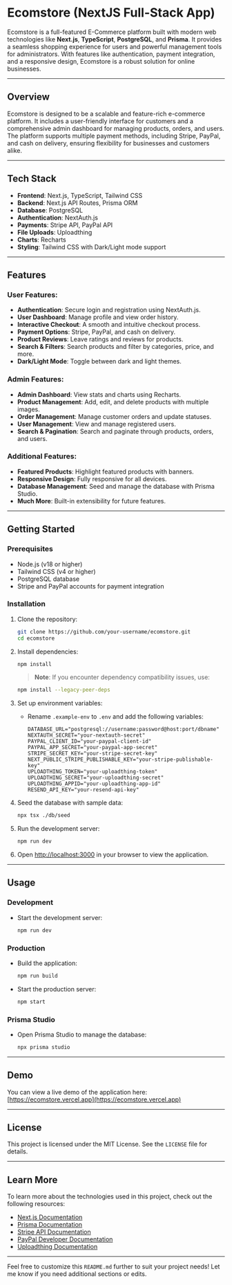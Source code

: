 # Ecomstore (NextJS Full-Stack App)

Ecomstore is a full-featured E-Commerce platform built with modern web technologies like **Next.js**, **TypeScript**, **PostgreSQL**, and **Prisma**. It provides a seamless shopping experience for users and powerful management tools for administrators. With features like authentication, payment integration, and a responsive design, Ecomstore is a robust solution for online businesses.

---

## Overview

Ecomstore is designed to be a scalable and feature-rich e-commerce platform. It includes a user-friendly interface for customers and a comprehensive admin dashboard for managing products, orders, and users. The platform supports multiple payment methods, including Stripe, PayPal, and cash on delivery, ensuring flexibility for businesses and customers alike.

---

## Tech Stack

- **Frontend**: Next.js, TypeScript, Tailwind CSS
- **Backend**: Next.js API Routes, Prisma ORM
- **Database**: PostgreSQL
- **Authentication**: NextAuth.js
- **Payments**: Stripe API, PayPal API
- **File Uploads**: Uploadthing
- **Charts**: Recharts
- **Styling**: Tailwind CSS with Dark/Light mode support

---

## Features

### User Features:

- **Authentication**: Secure login and registration using NextAuth.js.
- **User Dashboard**: Manage profile and view order history.
- **Interactive Checkout**: A smooth and intuitive checkout process.
- **Payment Options**: Stripe, PayPal, and cash on delivery.
- **Product Reviews**: Leave ratings and reviews for products.
- **Search & Filters**: Search products and filter by categories, price, and more.
- **Dark/Light Mode**: Toggle between dark and light themes.

### Admin Features:

- **Admin Dashboard**: View stats and charts using Recharts.
- **Product Management**: Add, edit, and delete products with multiple images.
- **Order Management**: Manage customer orders and update statuses.
- **User Management**: View and manage registered users.
- **Search & Pagination**: Search and paginate through products, orders, and users.

### Additional Features:

- **Featured Products**: Highlight featured products with banners.
- **Responsive Design**: Fully responsive for all devices.
- **Database Management**: Seed and manage the database with Prisma Studio.
- **Much More**: Built-in extensibility for future features.

---

## Getting Started

### Prerequisites

- Node.js (v18 or higher)
- Tailwind CSS (v4 or higher)
- PostgreSQL database
- Stripe and PayPal accounts for payment integration

### Installation

1. Clone the repository:

   ```bash
   git clone https://github.com/your-username/ecomstore.git
   cd ecomstore
   ```

2. Install dependencies:

   ```bash
   npm install
   ```

   > **Note**: If you encounter dependency compatibility issues, use:

   ```bash
   npm install --legacy-peer-deps
   ```

3. Set up environment variables:

   - Rename `.example-env` to `.env` and add the following variables:
     ```env
     DATABASE_URL="postgresql://username:password@host:port/dbname"
     NEXTAUTH_SECRET="your-nextauth-secret"
     PAYPAL_CLIENT_ID="your-paypal-client-id"
     PAYPAL_APP_SECRET="your-paypal-app-secret"
     STRIPE_SECRET_KEY="your-stripe-secret-key"
     NEXT_PUBLIC_STRIPE_PUBLISHABLE_KEY="your-stripe-publishable-key"
     UPLOADTHING_TOKEN="your-uploadthing-token"
     UPLOADTHING_SECRET="your-uploadthing-secret"
     UPLOADTHING_APPID="your-uploadthing-app-id"
     RESEND_API_KEY="your-resend-api-key"
     ```

4. Seed the database with sample data:

   ```bash
   npx tsx ./db/seed
   ```

5. Run the development server:

   ```bash
   npm run dev
   ```

6. Open [http://localhost:3000](http://localhost:3000) in your browser to view the application.

---

## Usage

### Development

- Start the development server:
  ```bash
  npm run dev
  ```

### Production

- Build the application:
  ```bash
  npm run build
  ```
- Start the production server:
  ```bash
  npm start
  ```

### Prisma Studio

- Open Prisma Studio to manage the database:
  ```bash
  npx prisma studio
  ```

---

## Demo

You can view a live demo of the application here:
[https://ecomstore.vercel.app](https://ecomstore.vercel.app)

---

## License

This project is licensed under the MIT License. See the `LICENSE` file for details.

---

## Learn More

To learn more about the technologies used in this project, check out the following resources:

- [Next.js Documentation](https://nextjs.org/docs)
- [Prisma Documentation](https://www.prisma.io/docs)
- [Stripe API Documentation](https://stripe.com/docs/api)
- [PayPal Developer Documentation](https://developer.paypal.com/docs/api/overview/)
- [Uploadthing Documentation](https://uploadthing.com/docs)

---

Feel free to customize this `README.md` further to suit your project needs! Let me know if you need additional sections or edits.
